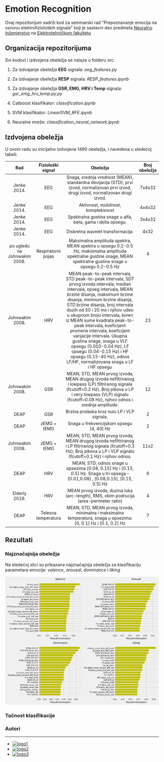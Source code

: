 # Emotion Recognition

Ovaj repozitorijum sadrži kod za seminarski rad "Prepoznavanje emocija na osnovu elektrofizioloških signala" koji je sastavni deo predmeta [Neuralno Inženjerstvo](http://automatika.etf.bg.ac.rs/sr/13m051ni) na [Elektrotehničkom fakultetu](https://www.etf.bg.ac.rs/)

## Organizacija repozitorijuma

Svi kodovi i izdvojena obeležja se nalaze u folderu *src*. 

1. Za izdvajanje obeležja **EEG** signala: *eeg_features.py*

2. Za izdvajanje obeležja **RESP** signala: *RESP_features.ipynb*

3. Za izdvajanje obeležja **GSR, EMG, HRV i Temp** signala: *gsr_emg_hrv_temp.py.py*

4. Catboost klasifikator: *classification.ipynb*

5. SVM klasifikator: *LinearSVM_RFE.ipynb*
 
6. Neuralne mreže: *classification_neural_network.ipynb* 

## Izdvojena obeležja

U ovom radu su inicijalno izdvojena 1490 obeležja, i navedena u sledećoj tabeli:

| Rad       | Fiziološki signal           | Obeležja  | Broj obeležja|
| :-------------: |:-------------:| :-----:|:-----:|
| Jenke 2014.      | EEG | Snaga, srednja vrednost (MEAN), standardna devijacija (STD), prvi izvod, normalizovan prvi izvod, drugi izvod, normalizovan drugi izvod. |7x4x32|
| Jenke 2014.      | EEG      |   Aktivnost, mobilnost, kompleksnost|4x4x32|
| Jenke 2014. | EEG      |   Spektralna gustina snage u alfa, beta, gama i delta opsegu. |3x4x32|
| Jenke 2014.      | EEG | Diskretna wavelet transformacija. |4x32|
| po ugledu na Johnwakim 2008.      | Respiratorni pojas   |   Maksimalna amplituda spektra, MEAN spektra u opsegu 0.2-0.5 Hz, maksimalna amplituda spektralne gustine snage, MEAN spektralne gustine snage u opsegu 0.2-0.5 Hz|4|
| Johnwakim 2008.| HRV    |MEAN peak-to-peak intervala, STD peak-to-peak intervala, SDT prvog izvoda intervala, median intervala, opseg intervala, MEAN brzine disanja, maksimum brzine disanja, minimum brzine disanja, STD brzine disanja, broj intervala duzih od 50 i 20 ms i njihov udeo u ukupnom broju intervala, koren iz MEAN sume kvadrata peak-to-peak intervala, koeficijent promene intervala, koeficijent varijacije intervala. Ukupna gustina snage, snaga u VLF opsegu (0.003-0.04 Hz), LF opsegu (0.04-0.15 Hz) i HF opsegu (0.15-40 Hz), odnos LF/HF, normalizovana snaga u LF i HF opsegu|23|
| Johnwakim 2008.    | GSR | MEAN, STD, MEAN prvog izvoda, MEAN drugog izvoda nefiltriranog i lowpass (LP) filtriranog signala (fcutoff=0.2 Hz). Broj pikova u LP i very lowpass (VLP) signalu (fcutoff=0.08 Hz), njihov odnos i srednja amplitude.|12|
| DEAP   | GSR     |  Brzina prolaska kroz nulu LP i VLP signala. |2|
| DEAP | zEMG + tEMG    |   Snaga u frekvencijskom opsegu [4, 40] Hz|2|
| Johnwakim 2008.|   zEMG + tEMG   | MEAN, STD, MEAN prvog izvoda, MEAN drugog izvoda nefiltriranog i LP filtriranog signala (fcutoff=0.3 Hz); Broj pikova u LP i VLP signalu (fcutoff=0.1 Hz) i njihov odnos.|11x2|
| DEAP     | HRV          | MEAN, STD, odnos snage u opsezima [0.04, 0.15] Hz i [0.15, 0.5] Hz. Snaga u tri opsega – [0.01,0.08] , [0.08,0.15], [0.15, 0.5]   Hz|6|
| Elderly 2019. | HRV     |  MEAN prvog izvoda, duzina luka (arc-length), RMS, obim podrucija (area-perimeter ratio)|4|
| DEAP | Telesna temperatura     |    MEAN, STD, MEAN prvog izvoda, minimalna i maksimalna temperatura, snaga u opsezima:[0, 0.1] Hz i [0.1, 0.2] Hz|7|


## Rezultati

### Najznačajnija obeležja

Na sledećoj slici su prikazana najznačajnija obeležja za klasifikaciju parametara emocije: *valence*, *arousal*, *dominance* i *liking*

![sl1](https://github.com/nebojsa55/EmotionRecognition/blob/master/pics/feature_info.png)

### Tačnost klasifikacije


### Autori
------------
* [![logo1](https://img.shields.io/github/followers/cokoladnomleko?label=Tamara%20Stajic&style=social)](https://github.com/cokoladnomleko)
* [![logo2](https://img.shields.io/github/followers/doxiekong?label=Jelena%20Jovanovic&style=social)](https://github.com/doxiekong)
* [![logo3](https://img.shields.io/github/followers/nebojsa55?label=nebojsa%20Jovanovic&style=social)](https://github.com/nebojsa55)
